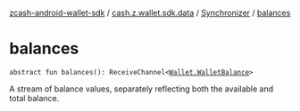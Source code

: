 [zcash-android-wallet-sdk](../../index.md) / [cash.z.wallet.sdk.data](../index.md) / [Synchronizer](index.md) / [balances](./balances.md)

# balances

`abstract fun balances(): ReceiveChannel<`[`Wallet.WalletBalance`](../../cash.z.wallet.sdk.secure/-wallet/-wallet-balance/index.md)`>`

A stream of balance values, separately reflecting both the available and total balance.

